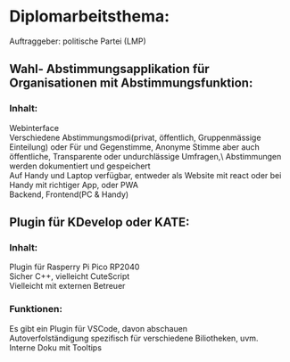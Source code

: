 # Diplomarbeitsthema:
Auftraggeber: politische Partei (LMP)

## Wahl- Abstimmungsapplikation für Organisationen mit Abstimmungsfunktion:
### Inhalt:
Webinterface\
Verschiedene Abstimmungsmodi(privat, öffentlich, Gruppenmässige Einteilung) oder Für und Gegenstimme, Anonyme Stimme aber auch öffentliche, Transparente oder undurchlässige Umfragen,\ 
Abstimmungen werden dokumentiert und gespeichert\
Auf Handy und Laptop verfügbar, entweder als Website mit react oder bei Handy mit richtiger App, oder PWA\
Backend, Frontend(PC & Handy)
## Plugin für KDevelop oder KATE:
### Inhalt:
Plugin für Rasperry Pi Pico RP2040\
Sicher C++,  vielleicht CuteScript\
Vielleicht mit externen Betreuer
### Funktionen:
Es gibt ein Plugin für VSCode, davon abschauen\
Autoverfolständigung spezifisch für verschiedene Biliotheken, uvm.\
Interne Doku mit Tooltips
